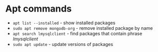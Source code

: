 # Apt commands

- `apt list --installed` - show installed packages
- `sudo apt remove mongodb-org` - remove installed package by name
- `apt search lmysqlclient` - find packages that contain phrase *lmysqlclient*
- `sudo apt update` - update versions of packages
